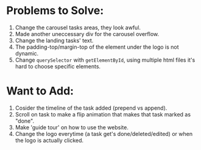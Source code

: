 # Problems to Solve:
1. Change the carousel tasks areas, they look awful.
2. Made another uneccessary div for the carousel overflow.
3. Change the landing tasks' text.
4. The padding-top/margin-top of the element under the logo is not dynamic.
5. Change `querySelector` with `getElementById`, using multiple html files it's hard to choose specific elements.

# Want to Add:
1. Cosider the timeline of the task added (prepend vs append).
2. Scroll on task to make a flip animation that makes that task marked as "done".
2. Make 'guide tour' on how to use the website.
3. Change the logo everytime (a task get's done/deleted/edited) or when the logo is actually clicked.
